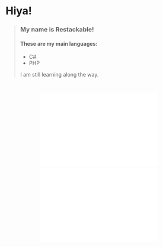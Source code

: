 
# Hiya!
> ### My name is Restackable!
> #### These are my main languages:
>
> - C#
> - PHP
>
>  I am still learning along the way.
#

<p align="center">
  <img width="320" height="200" src="https://github.com/Metasins/Stats/blob/master/generated/overview.svg">
  <img width ="320" height="200" src="https://github.com/Metasins/Stats/blob/master/generated/languages.svg">
</p>
